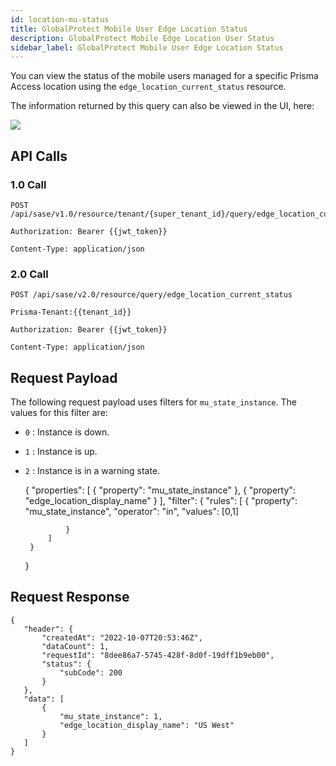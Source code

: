 ```yaml
---
id: location-mu-status
title: GlobalProtect Mobile User Edge Location Status
description: GlobalProtect Mobile Edge Location User Status
sidebar_label: GlobalProtect Mobile User Edge Location Status
---
```


You can view the status of the mobile users managed for a specific Prisma Access location using the `edge_location_current_status` resource.

The information returned by this query can also be viewed in the UI, here:

![](/access/img/location_mu_status_img.png)

## API Calls

### 1.0 Call

    POST /api/sase/v1.0/resource/tenant/{super_tenant_id}/query/edge_location_current_status

    Authorization: Bearer {{jwt_token}}

    Content-Type: application/json

### 2.0 Call

    POST /api/sase/v2.0/resource/query/edge_location_current_status

    Prisma-Tenant:{{tenant_id}}

    Authorization: Bearer {{jwt_token}}

    Content-Type: application/json

## Request Payload

The following request payload uses filters for `mu_state_instance`. The values for this filter are:

- `0` : Instance is down.
- `1` : Instance is up.
- `2` : Instance is in a warning state.

  {
  "properties": [
  {
  "property": "mu_state_instance"
  },
  {
  "property": "edge_location_display_name"
  }
  ],
  "filter": {
  "rules": [
  {
  "property": "mu_state_instance",
  "operator": "in",
  "values": [0,1]

               }
           ]
       }

  }

## Request Response

    {
       "header": {
           "createdAt": "2022-10-07T20:53:46Z",
           "dataCount": 1,
           "requestId": "8dee86a7-5745-428f-8d0f-19dff1b9eb00",
           "status": {
               "subCode": 200
           }
       },
       "data": [
           {
               "mu_state_instance": 1,
               "edge_location_display_name": "US West"
           }
       ]
    }
